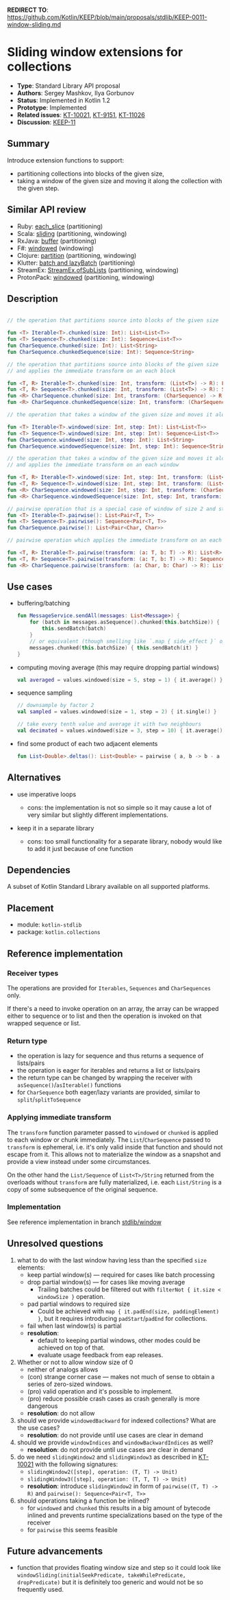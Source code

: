 **REDIRECT TO**: https://github.com/Kotlin/KEEP/blob/main/proposals/stdlib/KEEP-0011-window-sliding.md

# Sliding window extensions for collections

* **Type**: Standard Library API proposal
* **Authors**: Sergey Mashkov, Ilya Gorbunov
* **Status**: Implemented in Kotlin 1.2
* **Prototype**: Implemented
* **Related issues**: [KT-10021](https://youtrack.jetbrains.com/issue/KT-10021), [KT-9151](https://youtrack.jetbrains.com/issue/KT-9151), [KT-11026](https://youtrack.jetbrains.com/issue/KT-11026)
* **Discussion**: [KEEP-11](https://github.com/Kotlin/KEEP/issues/11)

## Summary

Introduce extension functions to support:
- partitioning collections into blocks of the given size,
- taking a window of the given size and moving it along the collection with the given step.

## Similar API review

 - Ruby: [each_slice](http://ruby-doc.org/core-2.2.3/Enumerable.html#method-i-each_slice) (partitioning)
 - Scala: [sliding](http://www.scala-lang.org/api/2.11.8/index.html#scala.collection.IterableLike@sliding%28size:Int,step:Int%29:Iterator[Repr]) (partitioning, windowing)
 - RxJava: [buffer](http://reactivex.io/documentation/operators/buffer.html) (partitioning)
 - F#: [windowed](https://msdn.microsoft.com/visualfsharpdocs/conceptual/seq.windowed['t]-function-[fsharp]) (windowing)
 - Clojure: [partition](https://clojuredocs.org/clojure.core/partition) (partitioning, windowing)
 - Klutter: [batch and lazyBatch](https://github.com/kohesive/klutter/blob/master/core/src/main/kotlin/uy/klutter/core/collections/CollectionsBatching.kt) (partitioning)
 - StreamEx: [StreamEx.ofSubLists](https://github.com/amaembo/streamex/blob/f5bd4c3ba79aa0de87ea834e87ac1040a67fa5d8/src/main/java/one/util/streamex/StreamEx.java#L2677) (partitioning, windowing) 
 - ProtonPack: [windowed](https://github.com/poetix/protonpack/blob/master/src/main/java/com/codepoetics/protonpack/StreamUtils.java#L210) (partitioning, windowing)

## Description

```kotlin

// the operation that partitions source into blocks of the given size

fun <T> Iterable<T>.chunked(size: Int): List<List<T>>
fun <T> Sequence<T>.chunked(size: Int): Sequence<List<T>>
fun CharSequence.chunked(size: Int): List<String>
fun CharSequence.chunkedSequence(size: Int): Sequence<String>

// the operation that partitions source into blocks of the given size 
// and applies the immediate transform on an each block

fun <T, R> Iterable<T>.chunked(size: Int, transform: (List<T>) -> R): List<R>
fun <T, R> Sequence<T>.chunked(size: Int, transform: (List<T>) -> R): Sequence<R>
fun <R> CharSequence.chunked(size: Int, transform: (CharSequence) -> R): List<R>
fun <R> CharSequence.chunkedSequence(size: Int, transform: (CharSequence) -> R): Sequence<R>

// the operation that takes a window of the given size and moves it along  with the given step

fun <T> Iterable<T>.windowed(size: Int, step: Int): List<List<T>>
fun <T> Sequence<T>.windowed(size: Int, step: Int): Sequence<List<T>>
fun CharSequence.windowed(size: Int, step: Int): List<String>
fun CharSequence.windowedSequence(size: Int, step: Int): Sequence<String>

// the operation that takes a window of the given size and moves it along  with the given step
// and applies the immediate transform on an each window

fun <T, R> Iterable<T>.windowed(size: Int, step: Int, transform: (List<T>) -> R): List<R>
fun <T, R> Sequence<T>.windowed(size: Int, step: Int, transform: (List<T>) -> R): Sequence<R>
fun <R> CharSequence.windowed(size: Int, step: Int, transform: (CharSequence) -> R): List<R>
fun <R> CharSequence.windowedSequence(size: Int, step: Int, transform: (CharSequence) -> R): Sequence<R>

// pairwise operation that is a special case of window of size 2 and step 1
fun <T> Iterable<T>.pairwise(): List<Pair<T, T>> 
fun <T> Sequence<T>.pairwise(): Sequence<Pair<T, T>>
fun CharSequence.pairwise(): List<Pair<Char, Char>>

// pairwise operation which applies the immediate transform on an each pair

fun <T, R> Iterable<T>.pairwise(transform: (a: T, b: T) -> R): List<R> 
fun <T, R> Sequence<T>.pairwise(transform: (a: T, b: T) -> R): Sequence<R>
fun <R> CharSequence.pairwise(transform: (a: Char, b: Char) -> R): List<R>
```

## Use cases

  - buffering/batching
 
    ```kotlin
    fun MessageService.sendAll(messages: List<Message>) {
        for (batch in messages.asSequence().chunked(this.batchSize)) {
            this.sendBatch(batch)
        }
        // or equivalent (though smelling like `.map { side_effect }` operation)
        messages.chunked(this.batchSize) { this.sendBatch(it) }
    }
    ```

 - computing moving average (this may require dropping partial windows)

    ```kotlin
    val averaged = values.windowed(size = 5, step = 1) { it.average() }
    ```
 
 - sequence sampling
 
    ```kotlin
    // downsample by factor 2
    val sampled = values.windowed(size = 1, step = 2) { it.single() }
    
    // take every tenth value and average it with two neighbours
    val decimated = values.windowed(size = 3, step = 10) { it.average() }
    ```
 
 - find some product of each two adjacent elements
 
    ```kotlin
    fun List<Double>.deltas(): List<Double> = pairwise { a, b -> b - a }
    ```

## Alternatives

 - use imperative loops
    * cons: the implementation is not so simple so it may cause a lot of very similar but slightly different implementations.

 - keep it in a separate library
    * cons: too small functionality for a separate library, nobody would like to add it just because of one function

## Dependencies

A subset of Kotlin Standard Library available on all supported platforms.

## Placement

 - module: `kotlin-stdlib`
 - package: `kotlin.collections`

## Reference implementation

### Receiver types

The operations are provided for `Iterables`, `Sequences` and `CharSequences` only.

If there's a need to invoke operation on an array, the array can be wrapped either to sequence or to list and then 
the operation is invoked on that wrapped sequence or list.  

### Return type

 - the operation is lazy for sequence and thus returns a sequence of lists/pairs
 - the operation is eager for iterables and returns a list or lists/pairs
 - the return type can be changed by wrapping the receiver with `asSequence()`/`asIterable()` functions
 - for `CharSequence` both eager/lazy variants are provided, similar to `split`/`splitToSequence`

### Applying immediate transform

The `transform` function parameter passed to `windowed` or `chunked` is applied to each window or chunk immediately.
The `List`/`CharSequence` passed to `transform` is ephemeral, i.e. it's only valid inside that function and
should not escape from it. This allows not to materialize the window as a snapshot and provide a view instead under some
circumstances.

On the other hand the `List/Sequence` of `List<T>/String` returned from the overloads without `transform` are fully 
materialized, i.e. each `List/String` is a copy of some subsequence of the original sequence.

### Implementation

See reference implementation in branch [stdlib/window](https://github.com/JetBrains/kotlin/compare/stdlib/window~9...stdlib/window)

## Unresolved questions

 1. what to do with the last window having less than the specified `size` elements:
    - keep partial window(s) — required for cases like batch processing
    - drop partial window(s) — for cases like moving average
        * Trailing batches could be filtered out with `filterNot { it.size < windowSize }` operation.
    - pad partial windows to required size 
        * Could be achieved with `map { it.padEnd(size, paddingElement) }`, but it requires
        introducing `padStart`/`padEnd` for collections.
    - fail when last window(s) is partial
    - **resolution**: 
        - default to keeping partial windows, other modes could be achieved on top of that.
        - evaluate usage feedback from eap releases.
 2. Whether or not to allow window size of 0
    * neither of analogs allows
    * (con) strange corner case — makes not much of sense to obtain a series of zero-sized windows.
    * (pro) valid operation and it's possible to implement.
    * (pro) reduce possible crash cases as crash generally is more dangerous
    - **resolution**: do not allow
 3. should we provide `windowedBackward` for indexed collections? What are the use cases?
    - **resolution**: do not provide until use cases are clear in demand
 4. should we provide `windowIndices` and `windowBackwardIndices` as well?
    - **resolution**: do not provide until use cases are clear in demand
 5. do we need `slidingWindow2` and `slidingWindow3` as described in [KT-10021](https://youtrack.jetbrains.com/issue/KT-10021) with the following signatures:
     * `slidingWindow2([step], operation: (T, T) -> Unit)`
     * `slidingWindow3([step], operation: (T, T, T) -> Unit)`
     -  **resolution**: introduce `slidingWindow2` in form of `pairwise((T, T) -> R)` and `pairwise(): Sequence<Pair<T, T>>`
 6. should operations taking a function be inlined?
    - for `windowed` and `chunked` this results in a big amount of bytecode inlined and prevents runtime specializations based on the type of the receiver
    - for `pairwise` this seems feasible


## Future advancements

 - function that provides floating window size and step so it could look like `windowSliding(initialSeekPredicate, takeWhilePredicate, dropPredicate)` but it is definitely too generic and would not be so frequently used.



